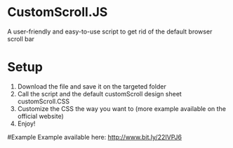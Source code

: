 # CustomScroll.JS
A user-friendly and easy-to-use script to get rid of the default browser scroll bar

# Setup
1. Download the file and save it on the targeted folder
2. Call the script and the default customScroll design sheet customScroll.CSS
3. Customize the CSS the way you want to (more example available on the official website)
4. Enjoy!

#Example
Example available here: http://www.bit.ly/22IVPJ6
